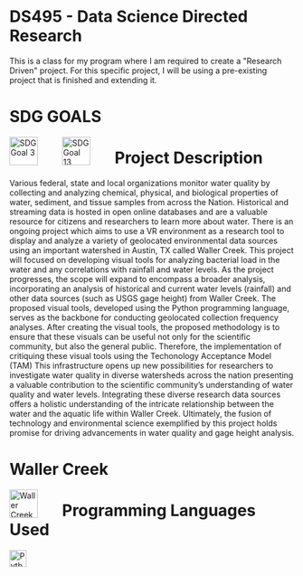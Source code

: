 # DS495 - Data Science Directed Research 
This is a class for my program where I am required to create a "Research Driven" project. For this specific project, I will be using a pre-existing project that is finished and extending it. 

# SDG GOALS 
 <img align="left" alt="SDG Goal 3" width="50px" style="padding-right:40px;" src="https://knowsdgs.jrc.ec.europa.eu/themes/sdgs/assets/img/sdg3.png" />
<img align="left" alt="SDG Goal 13" width="50px" style="padding-right:40px;" src="https://knowsdgs.jrc.ec.europa.eu/themes/sdgs/assets/img/sdg13.png" />

# Project Description
Various federal, state and local organizations monitor water quality by collecting and analyzing chemical, physical, and biological properties of water, sediment, and tissue samples from across the Nation. Historical and streaming data is hosted in open online databases and are a valuable resource for citizens and researchers to learn more about water. There is an ongoing project which aims to use a VR environment as a research tool to display and analyze a variety of geolocated environmental data sources using an important watershed in Austin, TX called Waller Creek. This project will focused on developing visual tools for analyzing bacterial load in the water and any correlations with rainfall and water levels. As the project progresses, the scope will expand to encompass a broader analysis, incorporating an analysis of historical and current water levels (rainfall)  and other data sources (such as USGS gage height)  from Waller Creek. The proposed visual tools, developed using the Python programming language, serves as the backbone for conducting geolocated collection frequency analyses. After creating the visual tools, the proposed methodology is to ensure that these visuals can be useful not only for the scientific community, but also the general public. Therefore, the implementation of critiquing these visual tools using the Techonology Acceptance Model (TAM) This infrastructure opens up new possibilities for researchers to investigate water quality in diverse watersheds across the nation presenting a valuable contribution to the scientific community’s understanding of water quality and water levels. Integrating these diverse research data sources offers a holistic understanding of the intricate relationship between the water and the aquatic life within Waller Creek. Ultimately, the fusion of technology and environmental science exemplified by this project holds promise for driving advancements in water quality and gage height analysis.

# Waller Creek 
<img align="left" alt="Waller Creek" width="50px" style="padding-right:40px;" src="https://knowsdgs.jrc.ec.europa.eu/themes/sdgs/assets/img/sdg13.png](https://encrypted-tbn0.gstatic.com/images?q=tbn:ANd9GcQNJDy605N-VVvujxiD57U5ABg5EOTojO4AIA&s)" />

# Programming Languages Used 
<img align="left" alt="Python" width="30px" style="padding-right:10px;" src="https://cdn.jsdelivr.net/gh/devicons/devicon/icons/python/python-plain.svg" />



